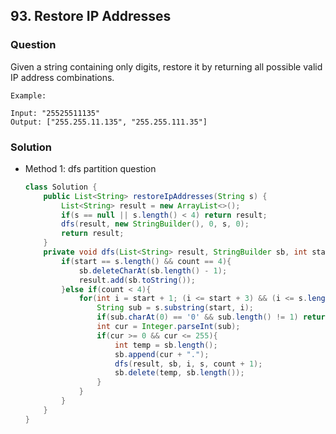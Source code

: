 ## 93. Restore IP Addresses

### Question
Given a string containing only digits, restore it by returning all possible valid IP address combinations.

```
Example:

Input: "25525511135"
Output: ["255.255.11.135", "255.255.111.35"]
```

### Solution
* Method 1: dfs partition question
	```Java
	class Solution {
		public List<String> restoreIpAddresses(String s) {
			List<String> result = new ArrayList<>();
			if(s == null || s.length() < 4) return result;
			dfs(result, new StringBuilder(), 0, s, 0);
			return result;
		}
		private void dfs(List<String> result, StringBuilder sb, int start, String s, int count){
			if(start == s.length() && count == 4){
				sb.deleteCharAt(sb.length() - 1);
				result.add(sb.toString());
			}else if(count < 4){
				for(int i = start + 1; (i <= start + 3) && (i <= s.length()); i++){
					String sub = s.substring(start, i);
					if(sub.charAt(0) == '0' && sub.length() != 1) return;
					int cur = Integer.parseInt(sub);
					if(cur >= 0 && cur <= 255){
						int temp = sb.length();
						sb.append(cur + ".");
						dfs(result, sb, i, s, count + 1);
						sb.delete(temp, sb.length());
					}
				}
			}
		}
	}
	```
